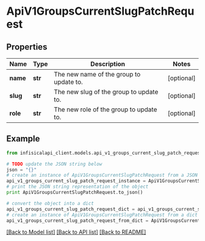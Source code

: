 # ApiV1GroupsCurrentSlugPatchRequest


## Properties
Name | Type | Description | Notes
------------ | ------------- | ------------- | -------------
**name** | **str** | The new name of the group to update to. | [optional] 
**slug** | **str** | The new slug of the group to update to. | [optional] 
**role** | **str** | The new role of the group to update to. | [optional] 

## Example

```python
from infisicalapi_client.models.api_v1_groups_current_slug_patch_request import ApiV1GroupsCurrentSlugPatchRequest

# TODO update the JSON string below
json = "{}"
# create an instance of ApiV1GroupsCurrentSlugPatchRequest from a JSON string
api_v1_groups_current_slug_patch_request_instance = ApiV1GroupsCurrentSlugPatchRequest.from_json(json)
# print the JSON string representation of the object
print ApiV1GroupsCurrentSlugPatchRequest.to_json()

# convert the object into a dict
api_v1_groups_current_slug_patch_request_dict = api_v1_groups_current_slug_patch_request_instance.to_dict()
# create an instance of ApiV1GroupsCurrentSlugPatchRequest from a dict
api_v1_groups_current_slug_patch_request_from_dict = ApiV1GroupsCurrentSlugPatchRequest.from_dict(api_v1_groups_current_slug_patch_request_dict)
```
[[Back to Model list]](../README.md#documentation-for-models) [[Back to API list]](../README.md#documentation-for-api-endpoints) [[Back to README]](../README.md)



